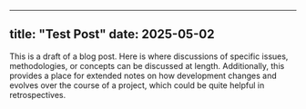
---
title: "Test Post"
date: 2025-05-02
---

This is a draft of a blog post. Here is where discussions of specific issues, methodologies, or concepts can be discussed at length. Additionally, this provides a place for extended notes on how development changes and evolves over the course of a project, which could be quite helpful in retrospectives.
